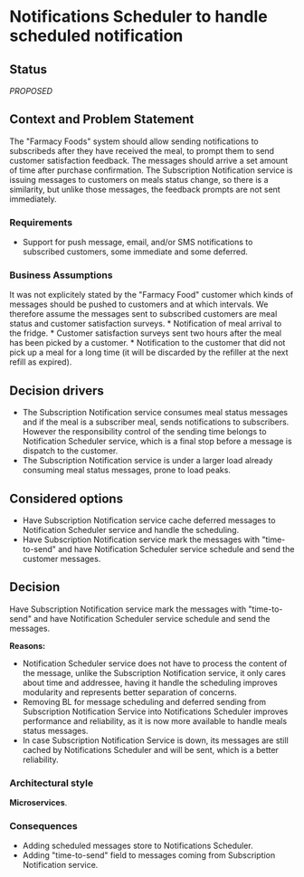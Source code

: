 # Notifications Scheduler to handle scheduled notification

## Status

_PROPOSED_

## Context and Problem Statement

The "Farmacy Foods" system should allow sending notifications to subscribeds after they have received the meal, to prompt them to send customer satisfaction feedback. The messages should arrive a set amount of time after purchase confirmation. The Subscription Notification service is issuing messages to customers on meals status change, so there is a similarity, but unlike those messages, the feedback prompts are not sent immediately.

### Requirements

* Support for push message, email, and/or SMS notifications to subscribed customers, some immediate and some deferred.

### Business Assumptions

It was not explicitely stated by the "Farmacy Food" customer which kinds of messages should be pushed to customers and at which intervals. We therefore assume the messages sent to subscribed customers are meal status and customer satisfaction surveys.
    * Notification of meal arrival to the fridge.
    * Customer satisfaction surveys sent two hours after the meal has been picked by a customer.
    * Notification to the customer that did not pick up a meal for a long time (it will be discarded by the refiller at the next refill as expired).

## Decision drivers

* The Subscription Notification service consumes meal status messages and if the meal is a subscriber meal, sends notifications to subscribers. However the responsibility control of the sending time belongs to Notification Scheduler service, which is a final stop before a message is dispatch to the customer. 
* The Subscription Notification service is under a larger load already consuming meal status messages, prone to load peaks.

## Considered options

* Have Subscription Notification service cache deferred messages to Notification Scheduler service and handle the scheduling.
* Have Subscription Notification service mark the messages with "time-to-send" and have Notification Scheduler service schedule and send the customer messages.

## Decision

Have Subscription Notification service mark the messages with "time-to-send" and have Notification Scheduler service schedule and send the messages.

__Reasons:__ 
* Notification Scheduler service does not have to process the content of the message, unlike the Subscription Notification service, it only cares about time and addressee, having it handle the scheduling improves modularity and represents better separation of concerns.
* Removing BL for message scheduling and deferred sending from Subscription Notification Service into Notifications Scheduler improves performance and reliability, as it is now more available to handle meals status messages.
* In case Subscription Notification Service is down, its messages are still cached by Notifications Scheduler and will be sent, which is a better reliability.

### Architectural style

__Microservices__.

### Consequences

* Adding scheduled messages store to Notifications Scheduler.
* Adding "time-to-send" field to messages coming from Subscription Notification service.